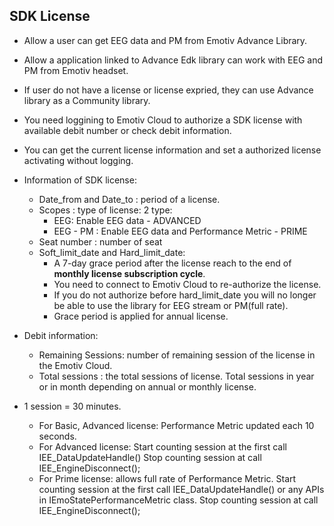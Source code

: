 ## SDK License

* Allow a user can get EEG data and PM from Emotiv Advance Library.
* Allow a application linked to Advance Edk library can work with EEG and PM from Emotiv headset.
* If user do not have a license or license expried, they can use Advance library as a Community library.
* You need loggining to Emotiv Cloud to authorize a SDK license with available debit number or check 
  debit information.
* You can get the current license information and set a authorized license activating without logging.


* Information of SDK license:
    * Date_from and Date_to : period of a license.
    * Scopes : type of license: 2 type:
        * EEG: Enable EEG data  -  ADVANCED
        * EEG - PM : Enable EEG data and Performance Metric -  PRIME
    * Seat number : number of seat
    * Soft_limit_date and Hard_limit_date: 
        * A 7-day grace period after the license reach to the end of **monthly license subscription cycle**. 
        * You need to connect to Emotiv Cloud to re-authorize the license.
        * If you do not authorize before hard_limit_date you will no longer be able to use the library 
          for EEG stream or PM(full rate).
        * Grace period is applied for annual license.
        
* Debit information:
    * Remaining Sessions: number of remaining session of the license in the Emotiv Cloud.
    * Total sessions    : the total sessions of license. Total sessions in year or in month depending on annual or monthly license.
    
 * 1 session = 30 minutes.
    * For Basic, Advanced license: Performance Metric updated each 10 seconds.
    * For Advanced license: Start counting session at the first call IEE_DataUpdateHandle()
                            Stop counting session at call IEE_EngineDisconnect();
    * For Prime license: allows full rate of Performance Metric.
                            Start counting session at the first call IEE_DataUpdateHandle()
                            or any APIs in IEmoStatePerformanceMetric class.
                            Stop counting session at call IEE_EngineDisconnect();


